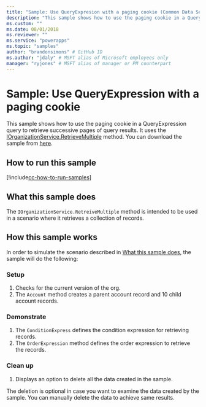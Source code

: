 ```yaml
---
title: "Sample: Use QueryExpresion with a paging cookie (Common Data Service for Apps) | Microsoft Docs" # Intent and product brand in a unique string of 43-59 chars including spaces
description: "This sample shows how to use the paging cookie in a QueryExpresion" # 115-145 characters including spaces. This abstract displays in the search result.
ms.custom: ""
ms.date: 08/01/2018
ms.reviewer: ""
ms.service: "powerapps"
ms.topic: "samples"
author: "brandonsimons" # GitHub ID
ms.author: "jdaly" # MSFT alias of Microsoft employees only
manager: "ryjones" # MSFT alias of manager or PM counterpart
---
```

# Sample: Use QueryExpression with a paging cookie

<!-- https://docs.microsoft.com/en-us/dynamics365/customer-engagement/developer/org-service/sample-use-queryexpression-with-a-paging-cookie -->

This sample shows how to use the paging cookie in a QueryExpression query to retrieve successive pages of query results. It uses the [IOrganizationService.RetrieveMultiple](https://docs.microsoft.com/en-us/dotnet/api/microsoft.xrm.sdk.iorganizationservice.retrievemultiple?view=dynamics-general-ce-9) method. You can download the sample from [here](https://github.com/Microsoft/PowerApps-Samples/tree/master/cds/orgsvc/C%23/UseQueryExpressionwithPaging).

## How to run this sample

[!include[cc-how-to-run-samples](../../includes/cc-how-to-run-samples.md)]

## What this sample does

The `IOrganizationService.RetreiveMultiple` method is intended to be used in a scenario where it retrieves a collection of records.
## How this sample works

In order to simulate the scenario described in [What this sample does](#what-this-sample-does), the sample will do the following:

### Setup

1. Checks for the current version of the org.
1. The `Account` method creates a parent account record and 10 child account records.

### Demonstrate

1. The `ConditionExpress` defines the condition expression for retrieving records.
1. The `OrderExpression` method defines the order expression to retrieve the records.

### Clean up

1. Displays an option to delete all the data created in the sample.

The deletion is optional in case you want to examine the data created by the sample. You can manually delete the data to achieve same results.

